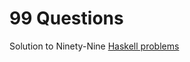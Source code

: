 99 Questions
============

Solution to Ninety-Nine [Haskell problems](https://wiki.haskell.org/99_questions)
